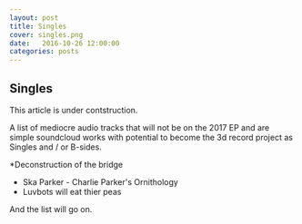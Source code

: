 ```yaml
---
layout: post
title: Singles
cover: singles.png
date:   2016-10-26 12:00:00
categories: posts
---
```


## Singles

This article is under contstruction.

A list of mediocre audio tracks that will not be on the 2017 EP and 
are simple soundcloud works with potential to become the 3d record project as Singles
and / or B-sides. 

*Deconstruction of the bridge
+ Ska Parker - Charlie Parker's Ornithology
+ Luvbots will eat thier peas

And the list will go on. 
